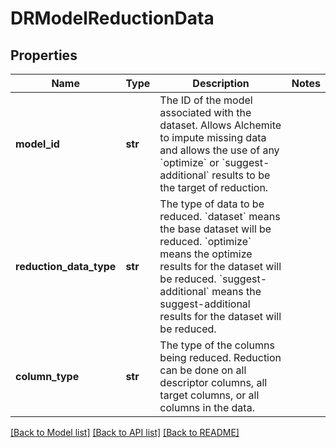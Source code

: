 # DRModelReductionData


## Properties
Name | Type | Description | Notes
------------ | ------------- | ------------- | -------------
**model_id** | **str** | The ID of the model associated with the dataset. Allows Alchemite to impute missing data and allows the use of any &#x60;optimize&#x60; or &#x60;suggest-additional&#x60; results to be the target of reduction. | 
**reduction_data_type** | **str** | The type of data to be reduced. &#x60;dataset&#x60; means the base dataset will be reduced. &#x60;optimize&#x60; means the optimize results for the dataset will be reduced. &#x60;suggest-additional&#x60; means the suggest-additional results for the dataset will be reduced. | 
**column_type** | **str** | The type of the columns being reduced. Reduction can be done on all descriptor columns, all target columns, or all columns in the data. | 

[[Back to Model list]](../README.md#documentation-for-models) [[Back to API list]](../README.md#documentation-for-api-endpoints) [[Back to README]](../README.md)


